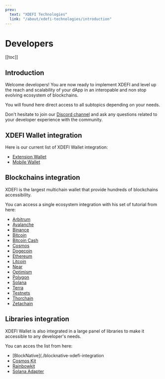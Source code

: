 ```yaml
---
prev:
  text: "XDEFI Technologies"
  link: "/about/xdefi-technologies/introduction"
---
```


# Developers

[[toc]]

## Introduction

Welcome developers! You are now ready to implement XDEFI and level up the reach and scalability of your dApp in an interopable and non stop evolving ecosystem of blockchains.

You will found here direct access to all subtopics depending on your needs.

Don't hesitate to join our [Discord channel](https://discord.gg/xdefi) and ask any questions related to your developer experience with the community.

## XDEFI Wallet integration


Here is our current list of XDEFI Wallet integration:
- [Extension Wallet](./extension-wallet)
- [Mobile Wallet](./mobile-wallet)

## Blockchains integration

XDEFI is the largest multichain wallet that provide hundreds of blockchains accessibility.

You can access a single ecosystem integration with his set of tutorial from here:
- [Arbitrum](./arbitrum)
- [Avalanche](./avalanche)
- [Binance](./binance)
- [Bitcoin](./bitcoin)
- [Bitcoin Cash](./bitcoin-cash)
- [Cosmos](./cosmos)
- [Dogecoin](./dogecoin)
- [Ethereum](./ethereum)
- [Litcoin](./litecoin)
- [Near](./near)
- [Optimism](./optimism)
- [Polygon](./polygon)
- [Solana](./solana)
- [Terra](./terra)
- [Testnets](./testnets)
- [Thorchain](./thorchcain)
- [Zetachain](./zetachain)

## Libraries integration

XDEFI Wallet is also integrated in a large panel of libraries to make it accessible to any developer's needs.

You can acces the list from here:
- [BlockNative](./blocknative-xdefi-integration
- [Cosmos Kit](./cosmoskit-xdefi-integration)
- [Rainbowkit](./rainbowkit-xdefi-integration)
- [Solana Adapter](./solana-adapter-xdefi-integration)